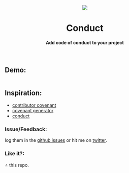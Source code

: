 <p align="center">
  <img src="https://user-images.githubusercontent.com/2767425/31861721-a5da8726-b74f-11e7-97ad-a1f8d5d0b513.png"/>
  <h1 align="center">Conduct</h1>
  <h4 align="center">Add code of conduct to your project</h4>
  <br>
</p>

 ## Demo:

<img src=""></img>

## Inspiration:
* [contributor covenant](https://www.contributor-covenant.org/)
* [covenant generator](https://github.com/simonv3/covenant-generator)
* [conduct](https://github.com/sindresorhus/conduct)

### Issue/Feedback:

log them in the [github issues](https://github.com/cg-cnu/vscode-conductor/issues) or hit me on [twitter](https://twitter.com/cgcnu).

### Like it?:

⭐ this repo.
